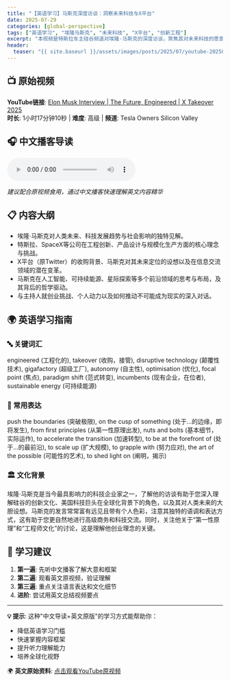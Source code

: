 ```yaml
---
title: "【英语学习】马斯克深度访谈：洞察未来科技与X平台"
date: 2025-07-29
categories: [global-perspective]
tags: ["英语学习", "埃隆马斯克", "未来科技", "X平台", "创新工程"]
excerpt: "本视频是特斯拉车主硅谷频道对埃隆·马斯克的深度访谈，聚焦其对未来科技的愿景、工程哲学以及X平台（原Twitter）的未来发展。时长近80分钟，内容权威且富有深度，是理解全球科技前沿、拓展专业英语词汇、提升听力与口语能力的绝佳素材。通过此次访谈，您将有机会深入了解马斯克的创新思维与前瞻理念。"
header:
  teaser: "{{ site.baseurl }}/assets/images/posts/2025/07/youtube-20250729-elon-musk-interview-the-future-engineered-x-takeov-thumbnail.jpg"
---
```


## 📺 原始视频
**YouTube链接**: [Elon Musk Interview | The Future, Engineered | X Takeover 2025](https://www.youtube.com/watch?v=YqDehngsBHw)  
**时长**: 1小时17分钟10秒 | **难度**: 高级 | **频道**: Tesla Owners Silicon Valley

<!-- more -->

## 🎧 中文播客导读
<audio controls>
  <source src="{{ site.baseurl }}/assets/audio/youtube-20250729-elon-musk-interview-the-future-engineered-x-takeov.wav" type="audio/mpeg">
  您的浏览器不支持音频播放。
</audio>

*建议配合原视频食用，通过中文播客快速理解英文内容精华*

## 📋 内容大纲
- 埃隆·马斯克对人类未来、科技发展趋势与社会影响的独特见解。
- 特斯拉、SpaceX等公司在工程创新、产品设计与规模化生产方面的核心理念与挑战。
- X平台（原Twitter）的收购背景、马斯克对其未来定位的设想以及在信息交流领域的潜在变革。
- 马斯克在人工智能、可持续能源、星际探索等多个前沿领域的思考与布局，及其背后的哲学驱动。
- 与主持人就创业挑战、个人动力以及如何推动不可能成为现实的深入对话。

## 🌍 英语学习指南

### 🔤 关键词汇
engineered (工程化的), takeover (收购，接管), disruptive technology (颠覆性技术), gigafactory (超级工厂), autonomy (自主性), optimisation (优化), focal point (焦点), paradigm shift (范式转变), incumbents (现有企业，在位者), sustainable energy (可持续能源)

### 💬 常用表达
push the boundaries (突破极限), on the cusp of something (处于…的边缘，即将发生), from first principles (从第一性原理出发), nuts and bolts (基本细节，实际运作), to accelerate the transition (加速转型), to be at the forefront of (处于…的最前沿), to scale up (扩大规模), to grapple with (努力应对), the art of the possible (可能性的艺术), to shed light on (阐明，揭示)

### 🏛️ 文化背景
埃隆·马斯克是当今最具影响力的科技企业家之一，了解他的访谈有助于您深入理解硅谷的创新文化、美国科技巨头在全球化背景下的角色，以及其对人类未来的大胆设想。马斯克的发言常常富有远见且带有个人色彩，注意其独特的语调和表达方式，这有助于您更自然地进行高级商务和科技交流。同时，关注他关于“第一性原理”和“工程师文化”的讨论，这是理解他创业理念的关键。

## 🎯 学习建议
1. **第一遍**: 先听中文播客了解大意和框架
2. **第二遍**: 观看英文原视频，验证理解
3. **第三遍**: 重点关注语言表达和文化细节
4. **进阶**: 尝试用英文总结视频要点

---

**💡 提示**: 这种"中文导读+英文原版"的学习方式能帮助你：
- 降低英语学习门槛
- 快速掌握内容框架  
- 提升听力理解能力
- 培养全球化视野

🌍 **英文原始资料**: [点击观看YouTube原视频](https://www.youtube.com/watch?v=YqDehngsBHw)
